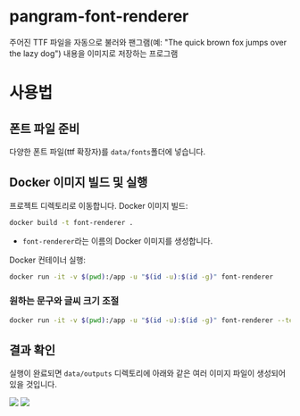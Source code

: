 # pangram-font-renderer

주어진 TTF 파일을 자동으로 불러와 팬그램(예: "The quick brown fox jumps over the lazy dog") 내용을 이미지로 저장하는 프로그램

# 사용법

## 폰트 파일 준비

다양한 폰트 파일(ttf 확장자)를 `data/fonts`폴더에 넣습니다.

## Docker 이미지 빌드 및 실행

프로젝트 디렉토리로 이동합니다. Docker 이미지 빌드:

```bash
docker build -t font-renderer .
```

- `font-renderer`라는 이름의 Docker 이미지를 생성합니다.


Docker 컨테이너 실행:

```bash
docker run -it -v $(pwd):/app -u "$(id -u):$(id -g)" font-renderer
```

### 원하는 문구와 글씨 크기 조절

```bash
docker run -it -v $(pwd):/app -u "$(id -u):$(id -g)" font-renderer --text "HELLO" --font_size 40
```

## 결과 확인

실행이 완료되면 `data/outputs` 디렉토리에 아래와 같은 여러 이미지 파일이 생성되어 있을 것입니다.

![](.data/output/image_MaruBuri-Regular.png)
![](.data/output/image_NanumMyeongjo.png)

